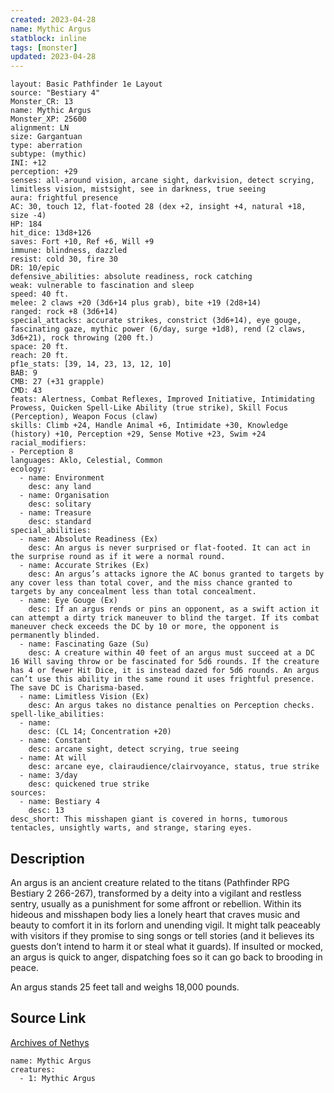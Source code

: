 ```yaml
---
created: 2023-04-28
name: Mythic Argus
statblock: inline
tags: [monster]
updated: 2023-04-28
---
```

```statblock
layout: Basic Pathfinder 1e Layout
source: "Bestiary 4"
Monster_CR: 13
name: Mythic Argus
Monster_XP: 25600
alignment: LN
size: Gargantuan
type: aberration
subtype: (mythic)
INI: +12
perception: +29
senses: all-around vision, arcane sight, darkvision, detect scrying, limitless vision, mistsight, see in darkness, true seeing
aura: frightful presence
AC: 30, touch 12, flat-footed 28 (dex +2, insight +4, natural +18, size -4)
HP: 184
hit_dice: 13d8+126
saves: Fort +10, Ref +6, Will +9
immune: blindness, dazzled
resist: cold 30, fire 30
DR: 10/epic
defensive_abilities: absolute readiness, rock catching
weak: vulnerable to fascination and sleep
speed: 40 ft.
melee: 2 claws +20 (3d6+14 plus grab), bite +19 (2d8+14)
ranged: rock +8 (3d6+14)
special_attacks: accurate strikes, constrict (3d6+14), eye gouge, fascinating gaze, mythic power (6/day, surge +1d8), rend (2 claws, 3d6+21), rock throwing (200 ft.)
space: 20 ft.
reach: 20 ft.
pf1e_stats: [39, 14, 23, 13, 12, 10]
BAB: 9
CMB: 27 (+31 grapple)
CMD: 43
feats: Alertness, Combat Reflexes, Improved Initiative, Intimidating Prowess, Quicken Spell-Like Ability (true strike), Skill Focus (Perception), Weapon Focus (claw)
skills: Climb +24, Handle Animal +6, Intimidate +30, Knowledge (history) +10, Perception +29, Sense Motive +23, Swim +24
racial_modifiers:
- Perception 8
languages: Aklo, Celestial, Common
ecology:
  - name: Environment
    desc: any land
  - name: Organisation
    desc: solitary
  - name: Treasure
    desc: standard
special_abilities:
  - name: Absolute Readiness (Ex)
    desc: An argus is never surprised or flat-footed. It can act in the surprise round as if it were a normal round.
  - name: Accurate Strikes (Ex)
    desc: An argus’s attacks ignore the AC bonus granted to targets by any cover less than total cover, and the miss chance granted to targets by any concealment less than total concealment.
  - name: Eye Gouge (Ex)
    desc: If an argus rends or pins an opponent, as a swift action it can attempt a dirty trick maneuver to blind the target. If its combat maneuver check exceeds the DC by 10 or more, the opponent is permanently blinded.
  - name: Fascinating Gaze (Su)
    desc: A creature within 40 feet of an argus must succeed at a DC 16 Will saving throw or be fascinated for 5d6 rounds. If the creature has 4 or fewer Hit Dice, it is instead dazed for 5d6 rounds. An argus can’t use this ability in the same round it uses frightful presence. The save DC is Charisma-based.
  - name: Limitless Vision (Ex)
    desc: An argus takes no distance penalties on Perception checks.
spell-like_abilities:
  - name:
    desc: (CL 14; Concentration +20)
  - name: Constant
    desc: arcane sight, detect scrying, true seeing
  - name: At will
    desc: arcane eye, clairaudience/clairvoyance, status, true strike
  - name: 3/day
    desc: quickened true strike
sources:
  - name: Bestiary 4
    desc: 13
desc_short: This misshapen giant is covered in horns, tumorous tentacles, unsightly warts, and strange, staring eyes.
```
## Description
An argus is an ancient creature related to the titans (Pathfinder RPG Bestiary 2 266-267), transformed by a deity into a vigilant and restless sentry, usually as a punishment for some affront or rebellion. Within its hideous and misshapen body lies a lonely heart that craves music and beauty to comfort it in its forlorn and unending vigil. It might talk peaceably with visitors if they promise to sing songs or tell stories (and it believes its guests don’t intend to harm it or steal what it guards). If insulted or mocked, an argus is quick to anger, dispatching foes so it can go back to brooding in peace.

An argus stands 25 feet tall and weighs 18,000 pounds.
## Source Link
[Archives of Nethys](https://aonprd.com/MythicMonsterDisplay.aspx?ItemName=Argus)
```encounter-table
name: Mythic Argus
creatures:
  - 1: Mythic Argus
```
